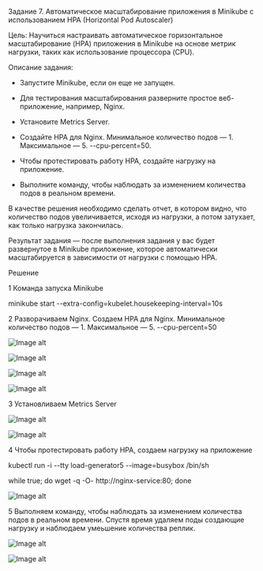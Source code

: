﻿Задание 7. Автоматическое масштабирование приложения в Minikube с использованием HPA (Horizontal Pod Autoscaler)


Цель: Научиться настраивать автоматическое горизонтальное масштабирование (HPA) приложения в Minikube на основе метрик нагрузки, таких как использование процессора (CPU).


Описание задания:

* Запустите Minikube, если он еще не запущен.

* Для тестирования масштабирования разверните простое веб-приложение, например, Nginx.

* Установите Metrics Server.

* Создайте HPA для Nginx. Минимальное количество подов — 1. Максимальное — 5. --cpu-percent=50.

* Чтобы протестировать работу HPA, создайте нагрузку на приложение.

* Выполните команду, чтобы наблюдать за изменением количества подов в реальном времени.


В качестве решения необходимо сделать отчет, в котором видно, что количество подов увеличивается, исходя из нагрузки, а потом затухает, как только нагрузка закончилась.


Результат задания — после выполнения задания у вас будет развернутое в Minikube приложение, которое автоматически масштабируется в зависимости от нагрузки с помощью HPA.



Решение

1 Команда запуска Minikube

minikube start --extra-config=kubelet.housekeeping-interval=10s

2 Разворачиваем Nginx. Создаем HPA для Nginx. Минимальное количество подов — 1. Максимальное — 5. --cpu-percent=50

![Image alt](https://github.com/MOMIV/MIV6.11.7/blob/main/screens/1.png)

![Image alt](https://github.com/MOMIV/MIV6.11.7/blob/main/screens/2.png)

![Image alt](https://github.com/MOMIV/MIV6.11.7/blob/main/screens/3.png)

![Image alt](https://github.com/MOMIV/MIV6.11.7/blob/main/screens/6.png)


3 Установливаем Metrics Server

![Image alt](https://github.com/MOMIV/MIV6.11.7/blob/main/screens/4.png)

![Image alt](https://github.com/MOMIV/MIV6.11.7/blob/main/screens/5.png)

4 Чтобы протестировать работу HPA, создаем нагрузку на приложение

kubectl run -i --tty load-generator5 --image=busybox /bin/sh

while true; do wget -q -O- http://nginx-service:80; done

![Image alt](https://github.com/MOMIV/MIV6.11.7/blob/main/screens/7.png)


5 Выполняем команду, чтобы наблюдать за изменением количества подов в реальном времени. Спустя время удаляем поды создающие нагрузку и наблюдаем умеьшение количества реплик.


![Image alt](https://github.com/MOMIV/MIV6.11.7/blob/main/screens/8.png)

![Image alt](https://github.com/MOMIV/MIV6.11.7/blob/main/screens/9.png)


